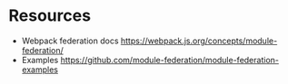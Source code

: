 # Resources

- Webpack federation docs https://webpack.js.org/concepts/module-federation/
- Examples https://github.com/module-federation/module-federation-examples
